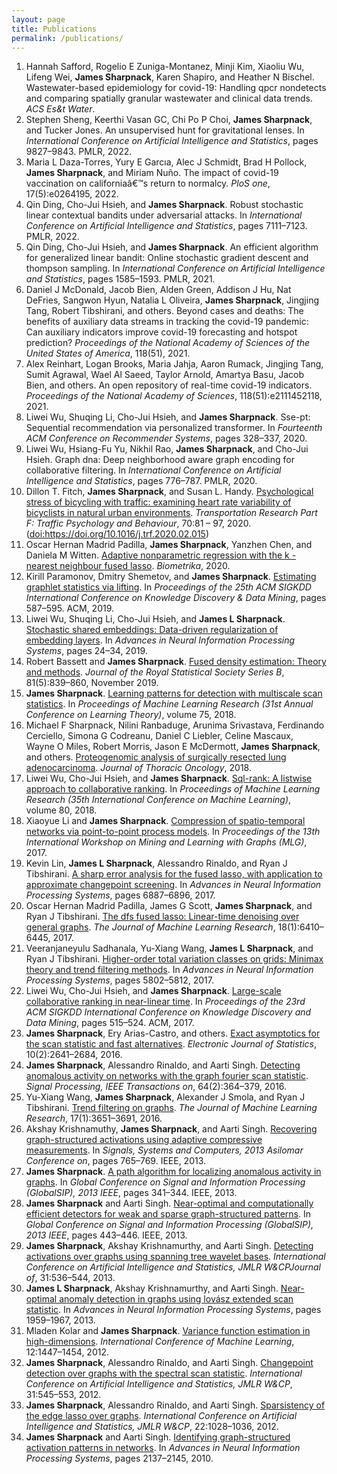 ```yaml
---
layout: page
title: Publications
permalink: /publications/
---
```


<!-- Generated by: ./bib2xhtml -r -n Sharpnack ../jsharpna.bib -->
<ol>

<!-- Authors: Safford Hannah and Zuniga Montanez Rogelio E and Kim Minji and Wu
  Xiaoliu and Wei Lifeng and Sharpnack James and Shapiro Karen and Bischel
  Heather N -->
<li><a name="safford2022wastewater"></a>Hannah Safford, Rogelio&nbsp;E
  Zuniga-Montanez, Minji Kim, Xiaoliu Wu,
  Lifeng Wei, <strong>James Sharpnack</strong>,
  Karen Shapiro, and Heather&nbsp;N Bischel.
Wastewater-based epidemiology for covid-19: Handling qpcr nondetects and
  comparing spatially granular wastewater and clinical data trends.
<cite>ACS Es&amp;t Water</cite>.</li>


<!-- Authors: Sheng Stephen and GC Keerthi Vasan and Choi Chi Po P and
  Sharpnack James and Jones Tucker -->
<li><a name="sheng2022unsupervised"></a>Stephen Sheng, Keerthi&nbsp;Vasan
  GC, Chi Po&nbsp;P Choi, <strong>James Sharpnack</strong>, and
  Tucker Jones.
An unsupervised hunt for gravitational lenses.
In <cite>International Conference on Artificial Intelligence and
  Statistics</cite>, pages 9827&#x2013;9843. PMLR, 2022.</li>

<!-- Authors: Daza  Torres Maria L and Garcia Yury E and Schmidt Alec J and
  Pollock Brad H and Sharpnack James and Nuno Miriam -->
<li><a name="daza2022impact"></a>Maria&nbsp;L Daza-Torres, Yury&nbsp;E
  Garc&#x131;a, Alec&nbsp;J Schmidt, Brad&nbsp;H Pollock,
  <strong>James Sharpnack</strong>, and Miriam Nu&#xf1;o.
The impact of covid-19 vaccination on california&#xe2;&#x80;&#x99;s return to normalcy.
<cite>PloS one</cite>, 17(5):e0264195, 2022.</li>

<!-- Authors: Ding Qin and Hsieh Cho Jui and Sharpnack James -->
<li><a name="ding2022robust"></a>Qin
  Ding, Cho-Jui Hsieh, and <strong>James Sharpnack</strong>.
Robust stochastic linear contextual bandits under adversarial attacks.
In <cite>International Conference on Artificial Intelligence and
  Statistics</cite>, pages 7111&#x2013;7123. PMLR, 2022.</li>

<!-- Authors: Ding Qin and Hsieh Cho Jui and Sharpnack James -->
<li><a name="ding2021efficient"></a>Qin Ding, Cho-Jui Hsieh, and
  <strong>James Sharpnack</strong>.
An efficient algorithm for generalized linear bandit: Online stochastic
  gradient descent and thompson sampling.
In <cite>International Conference on Artificial Intelligence and
  Statistics</cite>, pages 1585&#x2013;1593. PMLR, 2021.</li>

<!-- Authors: McDonald Daniel J and Bien Jacob and Green Alden and Hu Addison J
  and DeFries Nat and Hyun Sangwon and Oliveira Natalia L and Sharpnack James
  and Tang Jingjing and Tibshirani Robert and others -->
<li><a name="mcdonald2021beyond"></a>Daniel&nbsp;J McDonald, Jacob
  Bien, Alden Green, Addison&nbsp;J Hu,
  Nat DeFries, Sangwon Hyun,
  Natalia&nbsp;L Oliveira, <strong>James Sharpnack</strong>,
  Jingjing Tang, Robert Tibshirani, and
  others.
Beyond cases and deaths: The benefits of auxiliary data streams in tracking the
  covid-19 pandemic: Can auxiliary indicators improve covid-19 forecasting and
  hotspot prediction?
<cite>Proceedings of the National Academy of Sciences of the United States of
  America</cite>, 118(51), 2021.</li>

<!-- Authors: Reinhart Alex and Brooks Logan and Jahja Maria and Rumack Aaron
  and Tang Jingjing and Agrawal Sumit and Al Saeed Wael and Arnold Taylor and
  Basu Amartya and Bien Jacob and others -->
<li><a name="reinhart2021open"></a>Alex Reinhart, Logan Brooks,
  Maria Jahja, Aaron Rumack,
  Jingjing Tang, Sumit Agrawal,
  Wael Al&nbsp;Saeed, Taylor Arnold,
  Amartya Basu, Jacob Bien, and
  others.
An open repository of real-time covid-19 indicators.
<cite>Proceedings of the National Academy of Sciences</cite>,
  118(51):e2111452118, 2021.</li>

<!-- Authors: Wu Liwei and Li Shuqing and Hsieh Cho Jui and Sharpnack James -->
<li><a name="wu2020sse"></a>Liwei Wu,
  Shuqing Li, Cho-Jui Hsieh, and
  <strong>James Sharpnack</strong>.
Sse-pt: Sequential recommendation via personalized transformer.
In <cite>Fourteenth ACM Conference on Recommender Systems</cite>, pages
  328&#x2013;337, 2020.</li>

<!-- Authors: Wu Liwei and Yu Hsiang Fu and Rao Nikhil and Sharpnack James and
  Hsieh Cho Jui -->
<li><a name="wu2020graph"></a>Liwei
  Wu, Hsiang-Fu Yu, Nikhil Rao,
  <strong>James Sharpnack</strong>, and Cho-Jui Hsieh.
Graph dna: Deep neighborhood aware graph encoding for collaborative filtering.
In <cite>International Conference on Artificial Intelligence and
  Statistics</cite>, pages 776&#x2013;787. PMLR, 2020.</li>

<!-- Authors: Dillon T Fitch and James Sharpnack and Susan L Handy -->
<!-- Keywords: Bicycling, Travel behavior, Stress, Heart rate variability -->
<li><a name="fitch2020psychological"></a>Dillon&nbsp;T. Fitch, <strong>James
  Sharpnack</strong>, and Susan&nbsp;L. Handy.
<a href="http://www.sciencedirect.com/science/article/pii/S1369847819304073">Psychological
  stress of bicycling with traffic: examining heart rate variability of
  bicyclists in natural urban environments</a>.
<cite>Transportation Research Part F: Traffic Psychology and Behaviour</cite>,
  70:81 &#x2013; 97, 2020.
(<a href="http://dx.doi.org/https://doi.org/10.1016/j.trf.2020.02.015">doi:https://doi.org/10.1016/j.trf.2020.02.015</a>)</li>

<!-- Authors: Madrid Padilla Oscar Hernan and Sharpnack James and Chen Yanzhen
  and Witten Daniela M -->
<li><a name="madrid2020adaptive"></a>Oscar&nbsp;Hernan Madrid&nbsp;Padilla,
  <strong>James Sharpnack</strong>, Yanzhen Chen, and
  Daniela&nbsp;M Witten.
<a href="https://academic.oup.com/biomet/article/107/2/293/5717457?guestAccessKey=a3ed6959-755d-4f7f-ba89-00d016791e9a">Adaptive
  nonparametric regression with the  k -nearest neighbour fused lasso</a>.
<cite>Biometrika</cite>, 2020.</li>

<!-- Authors: Paramonov Kirill and Shemetov Dmitry and Sharpnack James -->
<li><a name="paramonov2019estimating"></a>Kirill Paramonov, Dmitry
  Shemetov, and <strong>James Sharpnack</strong>.
<a href="https://www.kdd.org/kdd2019/accepted-papers/view/estimating-graphlet-statistics-via-lifting">Estimating
  graphlet statistics via lifting</a>.
In <cite>Proceedings of the 25th ACM SIGKDD International Conference on
  Knowledge Discovery &amp; Data Mining</cite>, pages 587&#x2013;595. ACM, 2019.</li>

<!-- Authors: Wu Liwei and Li Shuqing and Hsieh Cho Jui and Sharpnack James L
  -->
<li><a name="wu2019stochastic"></a>Liwei Wu, Shuqing Li,
  Cho-Jui Hsieh, and <strong>James&nbsp;L Sharpnack</strong>.
<a href="http://papers.neurips.cc/paper/8298-stochastic-shared-embeddings-data-driven-regularization-of-embedding-layers">Stochastic
  shared embeddings: Data-driven regularization of embedding layers</a>.
In <cite>Advances in Neural Information Processing Systems</cite>, pages
  24&#x2013;34, 2019.</li>

<!-- Authors: Bassett Robert and Sharpnack James -->
<li><a name="bassett2019fused"></a>Robert Bassett and <strong>James
  Sharpnack</strong>.
<a href="https://rss.onlinelibrary.wiley.com/doi/abs/10.1111/rssb.12338">Fused
  density estimation: Theory and methods</a>.
<cite>Journal of the Royal Statistical Society Series B</cite>, 81(5):839&#x2013;860,
  November 2019.</li>

<!-- Authors: Sharpnack James -->
<li><a name="sharpnack2018learning"></a><strong>James Sharpnack</strong>.
<a href="http://proceedings.mlr.press/v75/sharpnack18a.html">Learning patterns
  for detection with multiscale scan statistics</a>.
In <cite>Proceedings of Machine Learning Research (31st Annual Conference on
  Learning Theory)</cite>, volume&nbsp;75, 2018.</li>

<!-- Authors: Sharpnack Michael F and Ranbaduge Nilini and Srivastava Arunima
  and Cerciello Ferdinando and Codreanu Simona G and Liebler Daniel C and
  Mascaux Celine and Miles Wayne O and Morris Robert and McDermott Jason E and
  Sharpnack James and others -->
<li><a name="sharpnack2018proteogenomic"></a>Michael&nbsp;F Sharpnack, Nilini
  Ranbaduge, Arunima Srivastava, Ferdinando
  Cerciello, Simona&nbsp;G Codreanu, Daniel&nbsp;C
  Liebler, Celine Mascaux, Wayne&nbsp;O Miles,
  Robert Morris, Jason&nbsp;E McDermott,
  <strong>James Sharpnack</strong>, and others.
<a href="https://pubmed.ncbi.nlm.nih.gov/30017829/">Proteogenomic analysis of
  surgically resected lung adenocarcinoma</a>.
<cite>Journal of Thoracic Oncology</cite>, 2018.</li>

<!-- Authors: Wu Liwei and Hsieh Cho Jui and Sharpnack James -->
<li><a name="wu2018sql"></a>Liwei Wu,
  Cho-Jui Hsieh, and <strong>James Sharpnack</strong>.
<a href="http://proceedings.mlr.press/v80/wu18c.html">Sql-rank: A listwise
  approach to collaborative ranking</a>.
In <cite>Proceedings of Machine Learning Research (35th International
  Conference on Machine Learning)</cite>, volume&nbsp;80, 2018.</li>

<!-- Authors: Li Xiaoyue and Sharpnack James -->
<li><a name="li2017compression"></a>Xiaoyue Li and <strong>James
  Sharpnack</strong>.
<a href="http://www.mlgworkshop.org/2017/paper/MLG2017_paper_30.pdf">Compression
  of spatio-temporal networks via point-to-point process models</a>.
In <cite>Proceedings of the 13th International Workshop on Mining and Learning
  with Graphs (MLG)</cite>, 2017.</li>

<!-- Authors: Lin Kevin and Sharpnack James L and Rinaldo Alessandro and
  Tibshirani Ryan J -->
<li><a name="lin2017sharp"></a>Kevin
  Lin, <strong>James&nbsp;L Sharpnack</strong>, Alessandro Rinaldo,
  and Ryan&nbsp;J Tibshirani.
<a href="https://papers.nips.cc/paper/7264-a-sharp-error-analysis-for-the-fused-lasso-with-application-to-approximate-changepoint-screening.html">A
  sharp error analysis for the fused lasso, with application to approximate
  changepoint screening</a>.
In <cite>Advances in Neural Information Processing Systems</cite>, pages
  6887&#x2013;6896, 2017.</li>

<!-- Authors: Padilla Oscar Hernan Madrid and Scott James G and Sharpnack James
  and Tibshirani Ryan J -->
<li><a name="padilla2017dfs"></a>Oscar Hernan&nbsp;Madrid Padilla,
  James&nbsp;G Scott, <strong>James Sharpnack</strong>, and
  Ryan&nbsp;J Tibshirani.
<a href="http://www.jmlr.org/papers/volume18/16-532/16-532.pdf">The dfs fused
  lasso: Linear-time denoising over general graphs</a>.
<cite>The Journal of Machine Learning Research</cite>, 18(1):6410&#x2013;6445,
  2017.</li>

<!-- Authors: Sadhanala Veeranjaneyulu and Wang Yu Xiang and Sharpnack James L
  and Tibshirani Ryan J -->
<li><a name="sadhanala2017higher"></a>Veeranjaneyulu Sadhanala,
  Yu-Xiang Wang, <strong>James&nbsp;L Sharpnack</strong>, and
  Ryan&nbsp;J Tibshirani.
<a href="https://papers.nips.cc/paper/7162-higher-order-total-variation-classes-on-grids-minimax-theory-and-trend-filtering-methods.html">Higher-order
  total variation classes on grids: Minimax theory and trend filtering
  methods</a>.
In <cite>Advances in Neural Information Processing Systems</cite>, pages
  5802&#x2013;5812, 2017.</li>

<!-- Authors: Wu Liwei and Hsieh Cho Jui and Sharpnack James -->
<li><a name="wu2017large"></a>Liwei
  Wu, Cho-Jui Hsieh, and <strong>James Sharpnack</strong>.
<a href="https://dl.acm.org/doi/10.1145/3097983.3098071">Large-scale
  collaborative ranking in near-linear time</a>.
In <cite>Proceedings of the 23rd ACM SIGKDD International Conference on
  Knowledge Discovery and Data Mining</cite>, pages 515&#x2013;524. ACM, 2017.</li>

<!-- Authors: Sharpnack James and Arias Castro Ery and others -->
<li><a name="sharpnack2016exact"></a><strong>James Sharpnack</strong>, Ery
  Arias-Castro, and others.
<a href="https://projecteuclid.org/euclid.ejs/1473685450">Exact asymptotics for
  the scan statistic and fast alternatives</a>.
<cite>Electronic Journal of Statistics</cite>, 10(2):2641&#x2013;2684, 2016.</li>

<!-- Authors: Sharpnack James and Rinaldo Alessandro and Singh Aarti -->
<li><a name="sharpnack2016detecting"></a><strong>James Sharpnack</strong>, Alessandro
  Rinaldo, and Aarti Singh.
<a href="https://ieeexplore.ieee.org/document/7277099">Detecting anomalous
  activity on networks with the graph fourier scan statistic</a>.
<cite>Signal Processing, IEEE Transactions on</cite>, 64(2):364&#x2013;379,
  2016.</li>

<!-- Authors: Wang Yu Xiang and Sharpnack James and Smola Alexander J and
  Tibshirani Ryan J -->
<li><a name="wang2016trend"></a>Yu-Xiang Wang, <strong>James
  Sharpnack</strong>, Alexander&nbsp;J Smola, and Ryan&nbsp;J
  Tibshirani.
<a href="http://jmlr.org/papers/v17/15-147.html">Trend filtering on graphs</a>.
<cite>The Journal of Machine Learning Research</cite>, 17(1):3651&#x2013;3691,
  2016.</li>

<!-- Authors: Krishnamuthy Akshay and Sharpnack James and Singh Aarti -->
<li><a name="krishnamuthy2013recovering"></a>Akshay Krishnamuthy, <strong>James
  Sharpnack</strong>, and Aarti Singh.
<a href="https://arxiv.org/abs/1305.0213">Recovering graph-structured
  activations using adaptive compressive measurements</a>.
In <cite>Signals, Systems and Computers, 2013 Asilomar Conference on</cite>,
  pages 765&#x2013;769. IEEE, 2013.</li>

<!-- Authors: Sharpnack James -->
<li><a name="sharpnack2013path"></a><strong>James Sharpnack</strong>.
<a href="https://ieeexplore.ieee.org/document/6736885">A path algorithm for
  localizing anomalous activity in graphs</a>.
In <cite>Global Conference on Signal and Information Processing (GlobalSIP),
  2013 IEEE</cite>, pages 341&#x2013;344. IEEE, 2013.</li>

<!-- Authors: Sharpnack James and Singh Aarti -->
<li><a name="sharpnack2013nearoptimal"></a><strong>James Sharpnack</strong> and Aarti
  Singh.
<a href="https://ieeexplore.ieee.org/document/6736910">Near-optimal and
  computationally efficient detectors for weak and sparse graph-structured
  patterns</a>.
In <cite>Global Conference on Signal and Information Processing (GlobalSIP),
  2013 IEEE</cite>, pages 443&#x2013;446. IEEE, 2013.</li>

<!-- Authors: Sharpnack James and Krishnamurthy Akshay and Singh Aarti -->
<li><a name="sharpnack2013detecting"></a><strong>James Sharpnack</strong>, Akshay
  Krishnamurthy, and Aarti Singh.
<a href="http://proceedings.mlr.press/v31/sharpnack13a.html">Detecting
  activations over graphs using spanning tree wavelet bases</a>.
<cite>International Conference on Artificial Intelligence and Statistics, JMLR
  W&amp;CPJournal of</cite>, 31:536&#x2013;544, 2013.</li>

<!-- Authors: Sharpnack James L and Krishnamurthy Akshay and Singh Aarti -->
<li><a name="sharpnack2013near"></a><strong>James&nbsp;L Sharpnack</strong>, Akshay
  Krishnamurthy, and Aarti Singh.
<a href="https://papers.nips.cc/paper/5156-near-optimal-anomaly-detection-in-graphs-using-lovasz-extended-scan-statistic.html">Near-optimal
  anomaly detection in graphs using lov&#xe1;sz extended scan statistic</a>.
In <cite>Advances in Neural Information Processing Systems</cite>, pages
  1959&#x2013;1967, 2013.</li>

<!-- Authors: Kolar Mladen and Sharpnack James -->
<li><a name="kolar2012variance"></a>Mladen Kolar and <strong>James
  Sharpnack</strong>.
<a href="https://icml.cc/2012/papers/722.pdf">Variance function estimation in
  high-dimensions</a>.
<cite>International Conference of Machine Learning</cite>, 12:1447&#x2013;1454,
  2012.</li>

<!-- Authors: Sharpnack James and Rinaldo Alessandro and Singh Aarti -->
<li><a name="sharpnack2012changepoint"></a><strong>James Sharpnack</strong>, Alessandro
  Rinaldo, and Aarti Singh.
<a href="http://proceedings.mlr.press/v31/sharpnack13b.html">Changepoint
  detection over graphs with the spectral scan statistic</a>.
<cite>International Conference on Artificial Intelligence and Statistics, JMLR
  W&amp;CP</cite>, 31:545&#x2013;553, 2012.</li>

<!-- Authors: Sharpnack James and Rinaldo Alessandro and Singh Aarti -->
<li><a name="sharpnack2012sparsistency"></a><strong>James Sharpnack</strong>, Alessandro
  Rinaldo, and Aarti Singh.
<a href="http://proceedings.mlr.press/v22/sharpnack12.html">Sparsistency of the
  edge lasso over graphs</a>.
<cite>International Conference on Artificial Intelligence and Statistics, JMLR
  W&amp;CP</cite>, 22:1028&#x2013;1036, 2012.</li>

<!-- Authors: Sharpnack James and Singh Aarti -->
<li><a name="sharpnack2010identifying"></a><strong>James Sharpnack</strong> and Aarti
  Singh.
<a href="https://papers.nips.cc/paper/4075-identifying-graph-structured-activation-patterns-in-networks.html">Identifying
  graph-structured activation patterns in networks</a>.
In <cite>Advances in Neural Information Processing Systems</cite>, pages
  2137&#x2013;2145, 2010.</li>


</ol>

